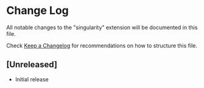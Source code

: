 # Change Log

All notable changes to the "singularity" extension will be documented in this file.

Check [Keep a Changelog](http://keepachangelog.com/) for recommendations on how to structure this file.

## [Unreleased]

- Initial release
